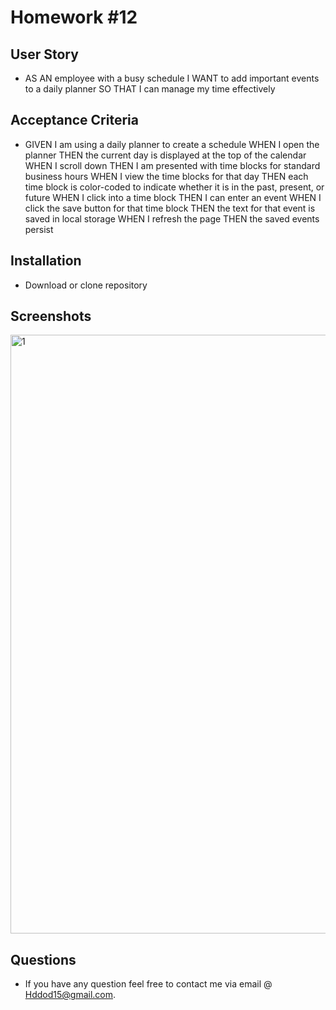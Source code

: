 # Homework #12
 
 
 ## 
 
## User Story
* AS AN employee with a busy schedule
I WANT to add important events to a daily planner
SO THAT I can manage my time effectively


## Acceptance Criteria
* GIVEN I am using a daily planner to create a schedule
WHEN I open the planner
THEN the current day is displayed at the top of the calendar
WHEN I scroll down
THEN I am presented with time blocks for standard business hours
WHEN I view the time blocks for that day
THEN each time block is color-coded to indicate whether it is in the past, present, or future
WHEN I click into a time block
THEN I can enter an event
WHEN I click the save button for that time block
THEN the text for that event is saved in local storage
WHEN I refresh the page
THEN the saved events persist


## Installation

* Download or clone repository

## Screenshots
<img width="958" alt="1" src="https://user-images.githubusercontent.com/113950240/217384623-1e3db23b-f0d7-4bde-9dca-3ee6ed745667.PNG">


## Questions

*  If you have any question feel free to contact me via email @ Hddod15@gmail.com.
